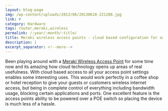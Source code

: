 ```yaml
---
layout: blog-page
img: /wp-content/uploads/2013/06/20130618-221208.jpg
link: #
category: Hardware
tags: router,meraki,wireless
permalink: /:year/:month/:title/
title: Meraki wireless access points - cloud based configuration for switches and access points
description: |
excerpt_separator: <!--more-->
---
```


Been playing around with a [Meraki Wireless Access Point](http://meraki.cisco.com/) for some time now and its amazing how cloud technology opens up areas of real usefulness. <!--more-->With cloud based access to all your access point settings enables some interesting uses. This would work perfectly in a coffee shop or hotel reception to give your guests or customers wireless internet access, but being in complete control of everything including bandwidth usage, blocking certain applications and ports. One excellent feature is the access points ability to be powered over a POE switch so placing the device is much less of a hassle.
